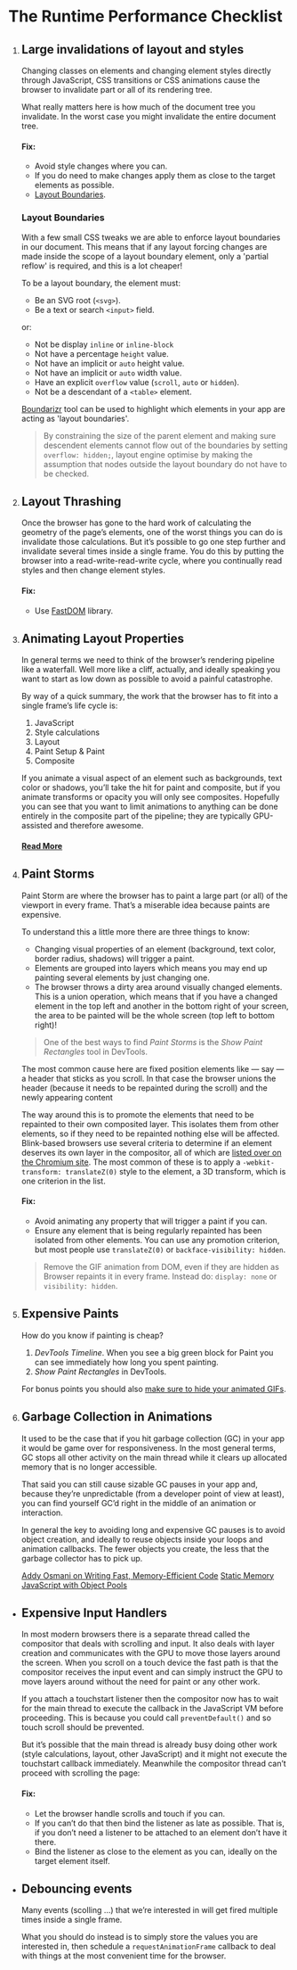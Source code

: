 # The Runtime Performance Checklist
1. ## Large invalidations of layout and styles

    Changing classes on elements and changing element styles directly through JavaScript, CSS transitions or CSS animations cause the browser to invalidate part or all of its rendering tree.

    What really matters here is how much of the document tree you invalidate. In the worst case you might invalidate the entire document tree.

    #### Fix:
    * Avoid style changes where you can.
    * If you do need to make changes apply them as close to the target elements as possible.
    * [Layout Boundaries](http://wilsonpage.co.uk/introducing-layout-boundaries/).

    ### Layout Boundaries

    With a few small CSS tweaks we are able to enforce layout boundaries in our document. This means that if any layout forcing changes are made inside the scope of a layout boundary element, only a 'partial reflow' is required, and this is a lot cheaper!

    To be a layout boundary, the element must:
    * Be an SVG root (`<svg>`).
    * Be a text or search `<input>` field.

    or:
    * Not be display `inline` or `inline-block`
    * Not have a percentage `height` value.
    * Not have an implicit or `auto` height value.
    * Not have an implicit or `auto` width value.
    * Have an explicit `overflow` value (`scroll`, `auto` or `hidden`).
    * Not be a descendant of a `<table>` element.

    [Boundarizr](https://github.com/paullewis/Boundarizr/) tool can be used to highlight which elements in your app are acting as 'layout boundaries'.

    > By constraining the size of the parent element and making sure descendent elements cannot flow out of the boundaries by setting `overflow: hidden;`, layout engine optimise by making the assumption that nodes outside the layout boundary do not have to be checked.


2. ## Layout Thrashing

    Once the browser has gone to the hard work of calculating the geometry of the page’s elements, one of the worst things you can do is invalidate those calculations. But it’s possible to go one step further and invalidate several times inside a single frame. You do this by putting the browser into a read-write-read-write cycle, where you continually read styles and then change element styles.

    #### Fix:
    * Use [FastDOM](https://github.com/wilsonpage/fastdom) library.


3. ## Animating Layout Properties

    In general terms we need to think of the browser’s rendering pipeline like a waterfall. Well more like a cliff, actually, and ideally speaking you want to start as low down as possible to avoid a painful catastrophe.

    By way of a quick summary, the work that the browser has to fit into a single frame’s life cycle is:
    1. JavaScript
    2. Style calculations
    3. Layout
    4. Paint Setup & Paint
    5. Composite

    If you animate a visual aspect of an element such as backgrounds, text color or shadows, you’ll take the hit for paint and composite, but if you animate transforms or opacity you will only see composites. Hopefully you can see that you want to limit animations to anything can be done entirely in the composite part of the pipeline; they are typically GPU-assisted and therefore awesome.

    #### [Read More](https://www.html5rocks.com/en/tutorials/speed/high-performance-animations/)


4. ## Paint Storms

    Paint Storm are where the browser has to paint a large part (or all) of the viewport in every frame. That’s a miserable idea because paints are expensive.

    To understand this a little more there are three things to know:
    * Changing visual properties of an element (background, text color, border radius, shadows) will trigger a paint.
    * Elements are grouped into layers which means you may end up painting several elements by just changing one.
    * The browser throws a dirty area around visually changed elements. This is a union operation, which means that if you have a changed element in the top left and another in the bottom right of your screen, the area to be painted will be the whole screen (top left to bottom right)!

    > One of the best ways to find _Paint Storms_ is the _Show Paint Rectangles_ tool in DevTools.

    The most common cause here are fixed position elements like — say — a header that sticks as you scroll. In that case the browser unions the header (because it needs to be repainted during the scroll) and the newly appearing content

    The way around this is to promote the elements that need to be repainted to their own composited layer. This isolates them from other elements, so if they need to be repainted nothing else will be affected. Blink-based browsers use several criteria to determine if an element deserves its own layer in the compositor, all of which are [listed over on the Chromium site](http://www.chromium.org/developers/design-documents/gpu-accelerated-compositing-in-chrome). The most common of these is to apply a `-webkit-transform: translateZ(0)` style to the element, a 3D transform, which is one criterion in the list.

    #### Fix:
    * Avoid animating any property that will trigger a paint if you can.
    * Ensure any element that is being regularly repainted has been isolated from other elements. You can use any promotion criterion, but most people use `translateZ(0)` or `backface-visibility: hidden`.

    > Remove the GIF animation from DOM, even if they are hidden as Browser repaints it in every frame. Instead do: `display: none` or `visibility: hidden`.

5. ## Expensive Paints

    How do you know if painting is cheap?
    1. _DevTools Timeline_. When you see a big green block for Paint you can see immediately how long you spent painting.
    2. _Show Paint Rectangles_ in DevTools.

    For bonus points you should also [make sure to hide your animated GIFs](http://www.html5rocks.com/en/tutorials/speed/animated-gifs/).


6. ## Garbage Collection in Animations

    It used to be the case that if you hit garbage collection (GC) in your app it would be game over for responsiveness. In the most general terms, GC stops all other activity on the main thread while it clears up allocated memory that is no longer accessible.

    That said you can still cause sizable GC pauses in your app and, because they’re unpredictable (from a developer point of view at least), you can find yourself GC’d right in the middle of an animation or interaction.

    In general the key to avoiding long and expensive GC pauses is to avoid object creation, and ideally to reuse objects inside your loops and animation callbacks. The fewer objects you create, the less that the garbage collector has to pick up.

    [Addy Osmani on Writing Fast, Memory-Efficient Code](http://coding.smashingmagazine.com/2012/11/05/writing-fast-memory-efficient-javascript/)
    [Static Memory JavaScript with Object Pools](http://www.html5rocks.com/en/tutorials/speed/static-mem-pools/)


* ## Expensive Input Handlers

    In most modern browsers there is a separate thread called the compositor that deals with scrolling and input. It also deals with layer creation and communicates with the GPU to move those layers around the screen. When you scroll on a touch device the fast path is that the compositor receives the input event and can simply instruct the GPU to move layers around without the need for paint or any other work.

    If you attach a touchstart listener then the compositor now has to wait for the main thread to execute the callback in the JavaScript VM before proceeding. This is because you could call `preventDefault()` and so touch scroll should be prevented.

    But it’s possible that the main thread is already busy doing other work (style calculations, layout, other JavaScript) and it might not execute the touchstart callback immediately. Meanwhile the compositor thread can’t proceed with scrolling the page:

    #### Fix:
    * Let the browser handle scrolls and touch if you can.
    * If you can’t do that then bind the listener as late as possible. That is, if you don’t need a listener to be attached to an element don’t have it there.
    * Bind the listener as close to the element as you can, ideally on the target element itself.

* ## Debouncing events

    Many events (scolling ...) that we’re interested in will get fired multiple times inside a single frame.

    What you should do instead is to simply store the values you are interested in, then schedule a `requestAnimationFrame` callback to deal with things at the most convenient time for the browser.
